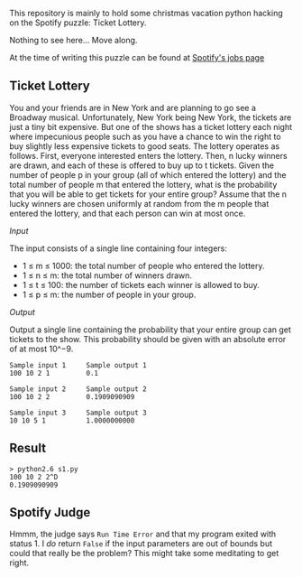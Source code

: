 This repository is mainly to hold some christmas vacation python hacking on the Spotify puzzle: Ticket Lottery.

Nothing to see here... Move along.

At the time of writing this puzzle can be found at [Spotify's jobs page](http://www.spotify.com/se/jobs/tech/ticket-lottery/)

Ticket Lottery
--------------

You and your friends are in New York and are planning to go see a Broadway musical. Unfortunately, New York being New York, the tickets are just a tiny bit expensive. But one of the shows has a ticket lottery each night where impecunious people such as you have a chance to win the right to buy slightly less expensive tickets to good seats. The lottery operates as follows. First, everyone interested enters the lottery. Then, n lucky winners are drawn, and each of these is offered to buy up to t tickets.
Given the number of people p in your group (all of which entered the lottery) and the total number of people m that entered the lottery, what is the probability that you will be able to get tickets for your entire group? Assume that the n lucky winners are chosen uniformly at random from the m people that entered the lottery, and that each person can win at most once.

*Input*

The input consists of a single line containing four integers:

- 1 ≤ m ≤ 1000: the total number of people who entered the lottery.
- 1 ≤ n ≤ m: the total number of winners drawn.
- 1 ≤ t ≤ 100: the number of tickets each winner is allowed to buy.
- 1 ≤ p ≤ m: the number of people in your group.

*Output*

Output a single line containing the probability that your entire group can get tickets to the show. This probability should be given with an absolute error of at most 10^−9.

    Sample input 1     Sample output 1
    100 10 2 1         0.1
    
    Sample input 2     Sample output 2
    100 10 2 2         0.1909090909
    
    Sample input 3     Sample output 3
    10 10 5 1          1.0000000000

Result
------

    > python2.6 s1.py
    100 10 2 2^D
    0.1909090909

Spotify Judge
-------------

Hmmm, the judge says `Run Time Error` and that my program exited with status 1. I *do* return `False` if the input parameters are out of bounds but could that really be the problem? This might take some meditating to get right.
